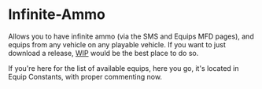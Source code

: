# Infinite-Ammo
 Allows you to have infinite ammo (via the SMS and Equips MFD pages), and equips from any vehicle on any playable vehicle.
If you want to just download a release, [WIP](https://vtolvr-mods.com/mod//) would be the best place to do so.

If you're here for the list of available equips, here you go, it's located in Equip Constants, with proper commenting now.
